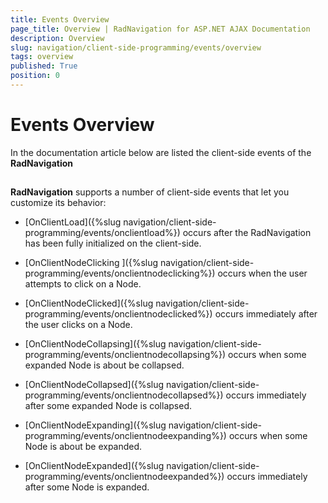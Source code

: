 ```yaml
---
title: Events Overview
page_title: Overview | RadNavigation for ASP.NET AJAX Documentation
description: Overview
slug: navigation/client-side-programming/events/overview
tags: overview
published: True
position: 0
---
```


# Events Overview



In the documentation article below are listed the client-side events of the **RadNavigation**

## 

**RadNavigation** supports a number of client-side events that let you customize its behavior:

* [OnClientLoad]({%slug navigation/client-side-programming/events/onclientload%}) occurs after the RadNavigation has been fully initialized on the client-side.

* [OnClientNodeClicking ]({%slug navigation/client-side-programming/events/onclientnodeclicking%}) occurs when the user attempts to click on a Node.

* [OnClientNodeClicked]({%slug navigation/client-side-programming/events/onclientnodeclicked%}) occurs immediately after the user clicks on a Node.

* [OnClientNodeCollapsing]({%slug navigation/client-side-programming/events/onclientnodecollapsing%}) occurs when some expanded Node is about be collapsed.

* [OnClientNodeCollapsed]({%slug navigation/client-side-programming/events/onclientnodecollapsed%}) occurs immediately after some expanded Node is collapsed.

* [OnClientNodeExpanding]({%slug navigation/client-side-programming/events/onclientnodeexpanding%}) occurs when some Node is about be expanded.

* [OnClientNodeExpanded]({%slug navigation/client-side-programming/events/onclientnodeexpanded%}) occurs immediately after some Node is expanded.
